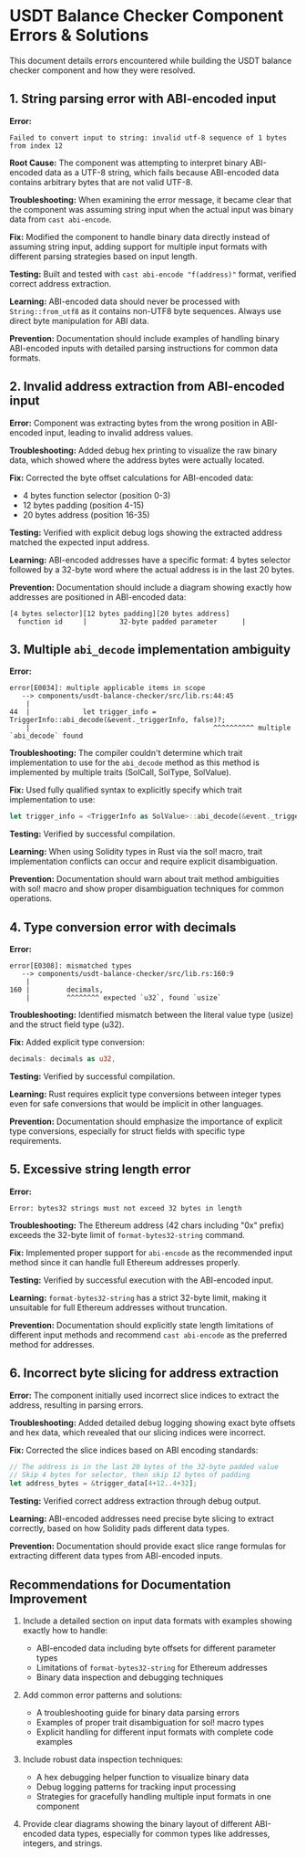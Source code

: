 # USDT Balance Checker Component Errors & Solutions

This document details errors encountered while building the USDT balance checker component and how they were resolved.

## 1. String parsing error with ABI-encoded input

**Error:**
```
Failed to convert input to string: invalid utf-8 sequence of 1 bytes from index 12
```

**Root Cause:** The component was attempting to interpret binary ABI-encoded data as a UTF-8 string, which fails because ABI-encoded data contains arbitrary bytes that are not valid UTF-8.

**Troubleshooting:** When examining the error message, it became clear that the component was assuming string input when the actual input was binary data from `cast abi-encode`.

**Fix:** Modified the component to handle binary data directly instead of assuming string input, adding support for multiple input formats with different parsing strategies based on input length.

**Testing:** Built and tested with `cast abi-encode "f(address)"` format, verified correct address extraction.

**Learning:** ABI-encoded data should never be processed with `String::from_utf8` as it contains non-UTF8 byte sequences. Always use direct byte manipulation for ABI data.

**Prevention:** Documentation should include examples of handling binary ABI-encoded inputs with detailed parsing instructions for common data formats.

## 2. Invalid address extraction from ABI-encoded input

**Error:** Component was extracting bytes from the wrong position in ABI-encoded input, leading to invalid address values.

**Troubleshooting:** Added debug hex printing to visualize the raw binary data, which showed where the address bytes were actually located.

**Fix:** Corrected the byte offset calculations for ABI-encoded data:
- 4 bytes function selector (position 0-3)
- 12 bytes padding (position 4-15)
- 20 bytes address (position 16-35)

**Testing:** Verified with explicit debug logs showing the extracted address matched the expected input address.

**Learning:** ABI-encoded addresses have a specific format: 4 bytes selector followed by a 32-byte word where the actual address is in the last 20 bytes.

**Prevention:** Documentation should include a diagram showing exactly how addresses are positioned in ABI-encoded data:
```
[4 bytes selector][12 bytes padding][20 bytes address]
  function id     |        32-byte padded parameter      |
```

## 3. Multiple `abi_decode` implementation ambiguity

**Error:**
```
error[E0034]: multiple applicable items in scope
   --> components/usdt-balance-checker/src/lib.rs:44:45
    |
44  |             let trigger_info = TriggerInfo::abi_decode(&event._triggerInfo, false)?;
    |                                             ^^^^^^^^^^ multiple `abi_decode` found
```

**Troubleshooting:** The compiler couldn't determine which trait implementation to use for the `abi_decode` method as this method is implemented by multiple traits (SolCall, SolType, SolValue).

**Fix:** Used fully qualified syntax to explicitly specify which trait implementation to use:
```rust
let trigger_info = <TriggerInfo as SolValue>::abi_decode(&event._triggerInfo, false)?;
```

**Testing:** Verified by successful compilation.

**Learning:** When using Solidity types in Rust via the sol! macro, trait implementation conflicts can occur and require explicit disambiguation.

**Prevention:** Documentation should warn about trait method ambiguities with sol! macro and show proper disambiguation techniques for common operations.

## 4. Type conversion error with decimals

**Error:**
```
error[E0308]: mismatched types
   --> components/usdt-balance-checker/src/lib.rs:160:9
    |
160 |         decimals,
    |         ^^^^^^^^ expected `u32`, found `usize`
```

**Troubleshooting:** Identified mismatch between the literal value type (usize) and the struct field type (u32).

**Fix:** Added explicit type conversion:
```rust
decimals: decimals as u32,
```

**Testing:** Verified by successful compilation.

**Learning:** Rust requires explicit type conversions between integer types even for safe conversions that would be implicit in other languages.

**Prevention:** Documentation should emphasize the importance of explicit type conversions, especially for struct fields with specific type requirements.

## 5. Excessive string length error

**Error:**
```
Error: bytes32 strings must not exceed 32 bytes in length
```

**Troubleshooting:** The Ethereum address (42 chars including "0x" prefix) exceeds the 32-byte limit of `format-bytes32-string` command.

**Fix:** Implemented proper support for `abi-encode` as the recommended input method since it can handle full Ethereum addresses properly.

**Testing:** Verified by successful execution with the ABI-encoded input.

**Learning:** `format-bytes32-string` has a strict 32-byte limit, making it unsuitable for full Ethereum addresses without truncation.

**Prevention:** Documentation should explicitly state length limitations of different input methods and recommend `cast abi-encode` as the preferred method for addresses.

## 6. Incorrect byte slicing for address extraction

**Error:** The component initially used incorrect slice indices to extract the address, resulting in parsing errors.

**Troubleshooting:** Added detailed debug logging showing exact byte offsets and hex data, which revealed that our slicing indices were incorrect.

**Fix:** Corrected the slice indices based on ABI encoding standards:
```rust
// The address is in the last 20 bytes of the 32-byte padded value
// Skip 4 bytes for selector, then skip 12 bytes of padding
let address_bytes = &trigger_data[4+12..4+32];
```

**Testing:** Verified correct address extraction through debug output.

**Learning:** ABI-encoded addresses need precise byte slicing to extract correctly, based on how Solidity pads different data types.

**Prevention:** Documentation should provide exact slice range formulas for extracting different data types from ABI-encoded inputs.

## Recommendations for Documentation Improvement

1. Include a detailed section on input data formats with examples showing exactly how to handle:
   - ABI-encoded data including byte offsets for different parameter types
   - Limitations of `format-bytes32-string` for Ethereum addresses
   - Binary data inspection and debugging techniques

2. Add common error patterns and solutions:
   - A troubleshooting guide for binary data parsing errors
   - Examples of proper trait disambiguation for sol! macro types
   - Explicit handling for different input formats with complete code examples

3. Include robust data inspection techniques:
   - A hex debugging helper function to visualize binary data
   - Debug logging patterns for tracking input processing
   - Strategies for gracefully handling multiple input formats in one component

4. Provide clear diagrams showing the binary layout of different ABI-encoded data types, especially for common types like addresses, integers, and strings.